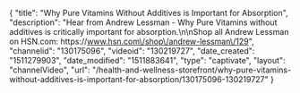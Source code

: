 {
    "title": "Why Pure Vitamins Without Additives is Important for Absorption",
    "description": "Hear from Andrew Lessman - Why Pure Vitamins without additives is critically important for absorption.\n\nShop all Andrew Lessman on HSN.com: https:\/\/www.hsn.com\/shop\/andrew-lessman\/129",
    "channelid": "130175096",
    "videoid": "130219727",
    "date_created": "1511279903",
    "date_modified": "1511883641",
    "type": "captivate",
    "layout": "channelVideo",
    "url": "\/health-and-wellness-storefront\/why-pure-vitamins-without-additives-is-important-for-absorption\/130175096-130219727"
}